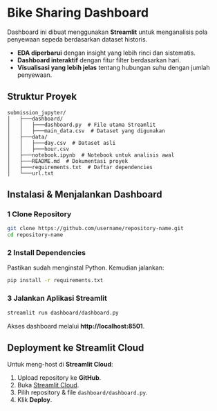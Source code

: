 # Bike Sharing Dashboard

Dashboard ini dibuat menggunakan **Streamlit** untuk menganalisis pola penyewaan sepeda berdasarkan dataset historis.  

- **EDA diperbarui** dengan insight yang lebih rinci dan sistematis.
- **Dashboard interaktif** dengan fitur filter berdasarkan hari.
- **Visualisasi yang lebih jelas** tentang hubungan suhu dengan jumlah penyewaan.

## Struktur Proyek
```
submission_jupyter/
│   ├───dashboard/
│   │   ├───dashboard.py  # File utama Streamlit
│   │   ├───main_data.csv  # Dataset yang digunakan
│   ├───data/
│   │   ├───day.csv  # Dataset asli
│   │   ├───hour.csv
│   ├───notebook.ipynb  # Notebook untuk analisis awal
│   ├───README.md  # Dokumentasi proyek
│   ├───requirements.txt  # Daftar dependencies
│   └───url.txt
```

## Instalasi & Menjalankan Dashboard
### 1️ **Clone Repository**
```bash
git clone https://github.com/username/repository-name.git
cd repository-name
```
### 2️ **Install Dependencies**
Pastikan sudah menginstal Python. Kemudian jalankan:
```bash
pip install -r requirements.txt
```
### 3️ **Jalankan Aplikasi Streamlit**
```bash
streamlit run dashboard/dashboard.py
```
Akses dashboard melalui **http://localhost:8501**.

## Deployment ke Streamlit Cloud
Untuk meng-host di **Streamlit Cloud**:
1. Upload repository ke **GitHub**.
2. Buka [Streamlit Cloud](https://share.streamlit.io/).
3. Pilih repository & file `dashboard/dashboard.py`.
4. Klik **Deploy**.


